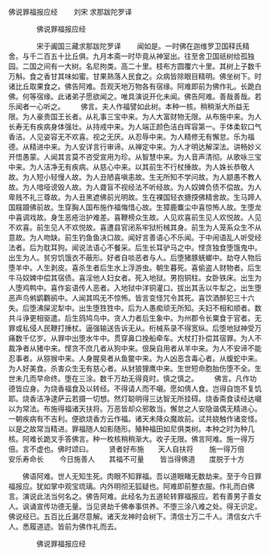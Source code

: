   佛说罪福报应经
　　刘宋 求那跋陀罗译




　　　　佛说罪福报应经

　　　　宋于阗国三藏求那跋陀罗译
　　闻如是。一时佛在迦维罗卫国释氏精舍。与千二百五十比丘俱。九月本斋一时毕竟从神室出。往至舍卫国祇树给孤独园。二国之间有一大树。名尼拘类。高二十里。枝布方圆覆六十里。其树上子数千万斛。食之香甘其味如蜜。甘果熟落人民食之。众病皆除眼目精明。佛坐树下。时诸比丘取果食之。佛告阿难。吾观天地万物各有宿缘。阿难即前为佛作礼。长跪白佛。何等宿缘。此诸弟子愿欲闻之。唯具演说开化未闻。佛告阿难。善哉善哉。若乐闻者一心听之。
　　佛言。夫人作福譬如此树。本种一核。稍稍渐大所益无限。为人豪贵国王长者。从礼事三宝中来。为人大富财物无限。从布施中来。为人长寿无有疾病身体强壮。从持戒中来。为人端正颜色洁白晖容第一。手体柔软口气香洁。人见姿容无不欢喜。视之无厌。从忍辱中来。为人精修无有懈怠。乐为福德。从精进中来。为人安详言行审谛。从禅定中来。为人才明达解深法。讲畅妙义开悟愚蒙。人闻其言莫不咨受宣用为珍。从智慧中来。为人音声清彻。从歌咏三宝中来。为人洁净无有疾病。从慈心中来。以其前生不行杖捶故。为人姝长恭敬人故。为人短小轻慢人故。为人丑陋喜嗔恚故。生无所知不学问故。为人颛愚不教人故。为人喑哑谤毁人故。为人聋盲不视经法不听经故。为人奴婢负债不偿故。为人卑贱不礼三尊故。为人丑黑遮佛前光明故。生在裸国轻衣搪揬佛精舍故。生马蹄人国屐蹑佛前故。生穿胸人国布施作福悔惜心故。生獐鹿麋尘中喜惊怖人故。生堕龙中喜调戏故。身生恶疮治护难差。喜鞭榜众生故。人见欢喜前生见人欢悦故。人见不欢喜。前生见人不欢悦故。喜遭县官闭系牢狱桁械其身。前生为人笼系众生不从意故。为人吻缺。前生钓鱼鱼决口故。闻好言善语心不乐闻。于中闹语乱人听受经法者。后为耽耳狗。闻说法语心不餐采。后生长耳驴马之中。悭贪独食堕饿鬼中。出生为人。贫穷饥饿衣不蔽形。好者自啖恶者与人。后堕猪豚蜣螂中。劫夺人物后堕羊中。人生剥皮。喜杀生者后生水上浮游虫。朝生暮死。喜偷盗人财物者。后生牛马奴婢中偿其宿债。喜淫他人妇女者。死入地狱。男抱铜柱。女卧铁床。出生为人堕鸡鸭中。喜作妄语传人恶者。入地狱中洋铜灌口。拔出其舌以牛犁之。出生堕恶声鸟鸺鹠鸜鹆中。人闻其鸣无不惊怖。皆言变怪咒令其死。喜饮酒醉犯三十六失。后堕沸屎泥犁中。出生堕狌狌中。后为人愚痴顽无所知。夫妇不相和顺者。数共斗诤更相驱遣。后生鸽鸠鸟中。贪人力者后生象中。为州郡令长粟食于官者。无罪或私侵人民鞭打捶杖。逼强输送告诉无从。桁械系录不得宽纵。后堕地狱神受万痛数千亿岁。从罪中出堕水牛中。贯穿鼻口挽船牵车。大杖打扑偿其宿罪。为人不裁净者从猪中来。悭贪不庶几者从狗中来。佷戾自用者从羊中来。为人不安谛不能忍事者。从猕猴中来。人身腥臭者从鱼鳖中来。为人凶恶含毒心者。从蝮蛇中来。为人好美食。杀害众生无有慈心者。从豺狼狸鹰中来。生世短命胞胎伤堕不全。生世未几而早命终。堕在三涂。数千万劫无得竟时。慎之慎之。
　　佛言。凡作功德皆应身。为烧香福食及以转经。不得请人而不嚫。愿如倩人食。岂得自饱不复饥耶。烧香洁净逮萨云若摄一切想。然灯聪明得三达智无所挂碍。烧香斋食读经达嚫以为常法。布施得福诸天扶将。万恶皆却众邪敢当。懈怠之人安隐谐偶无精进心。一朝疾病有不吉利。便欲烧香方云作福。诸天未降众魔故前。试共娆触作诸变怪。以是之故常当精进。罪福随人如影随形。殖种福田如尼俱类树。本种之时为种几核。阿难长跪叉手答佛言。种一枚核稍稍渐大。收子无限。佛言阿难。施一得万倍。言不虚也。佛时颂曰。
　　贤者好布施　　天人自扶将
　　施一得万倍　　安乐寿命长
　　今日施善人　　其福不可量
　　皆当得佛道　　度脱于十方

　　佛语阿难。世人无知生死。肉眼不知罪福。吾以道眼睹无数劫来。至于今日罪福报应。犹如掌中观宝琉璃。内外明彻无狐疑也。阿难即前整衣服。作礼而白佛言。演说此法当何名之。佛告阿难。此经名为五道轮转罪福报应。若有善男子善女人。讽诵宣传功德无量。当见贤劫千佛奉事供养。不堕三涂八难之处。得无识定。佛说经已。五百比丘漏尽意解。诸天龙神时会树下。清信士万二千人。清信女六千人。悉履道迹。皆前为佛作礼而去。

　　　　佛说罪福报应经


